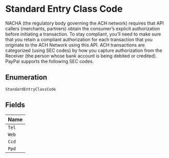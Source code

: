 
# Standard Entry Class Code

NACHA (the regulatory body governing the ACH network) requires that API callers (merchants, partners) obtain the consumer’s explicit authorization before initiating a transaction. To stay compliant, you’ll need to make sure that you retain a compliant authorization for each transaction that you originate to the ACH Network using this API. ACH transactions are categorized (using SEC codes) by how you capture authorization from the Receiver (the person whose bank account is being debited or credited). PayPal supports the following SEC codes.

## Enumeration

`StandardEntryClassCode`

## Fields

| Name |
|  --- |
| `Tel` |
| `Web` |
| `Ccd` |
| `Ppd` |

